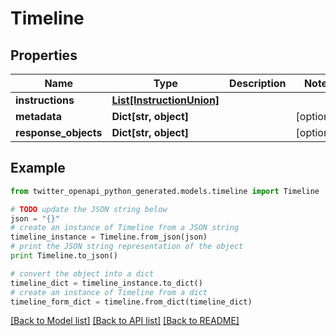 # Timeline


## Properties

Name | Type | Description | Notes
------------ | ------------- | ------------- | -------------
**instructions** | [**List[InstructionUnion]**](InstructionUnion.md) |  | 
**metadata** | **Dict[str, object]** |  | [optional] 
**response_objects** | **Dict[str, object]** |  | [optional] 

## Example

```python
from twitter_openapi_python_generated.models.timeline import Timeline

# TODO update the JSON string below
json = "{}"
# create an instance of Timeline from a JSON string
timeline_instance = Timeline.from_json(json)
# print the JSON string representation of the object
print Timeline.to_json()

# convert the object into a dict
timeline_dict = timeline_instance.to_dict()
# create an instance of Timeline from a dict
timeline_form_dict = timeline.from_dict(timeline_dict)
```
[[Back to Model list]](../README.md#documentation-for-models) [[Back to API list]](../README.md#documentation-for-api-endpoints) [[Back to README]](../README.md)


